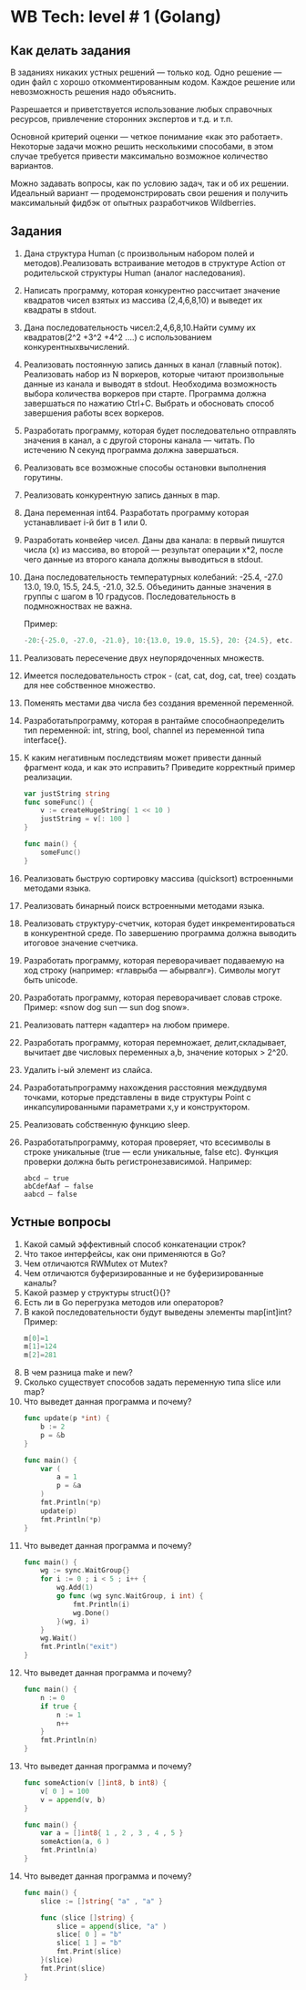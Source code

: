 # WB Tech: level # 1 (Golang)

## Как делать задания

В заданиях никаких устных решений — только код. Одно решение — один файл с
хорошо откомментированным кодом. Каждое решение или невозможность решения
надо объяснить.

Разрешается и приветствуется использование любых справочных ресурсов,
привлечение сторонних экспертов и т.д. и т.п.

Основной критерий оценки — четкое понимание «как это работает». Некоторые задачи
можно решить несколькими способами, в этом случае требуется привести
максимально возможное количество вариантов.

Можно задавать вопросы, как по условию задач, так и об их решении. Идеальный
вариант — продемонстрировать свои решения и получить максимальный фидбэк от
опытных разработчиков Wildberries.

## Задания

1. Дана структура Human (с произвольным набором полей и методов).Реализовать встраивание методов в структуре Action от родительской структуры Human (аналог наследования).
2. Написать программу, которая конкурентно рассчитает значение квадратов чисел взятых из массива (2,4,6,8,10) и выведет их квадраты в stdout.
3. Дана последовательность чисел:2,4,6,8,10.Найти сумму их квадратов(2^2 +3^2 +4^2 ....) с использованием конкурентныхвычислений.
4. Реализовать постоянную запись данных в канал (главный поток). Реализовать набор из N воркеров, которые читают произвольные данные из канала и выводят в stdout. Необходима возможность выбора количества воркеров при старте. Программа должна завершаться по нажатию Ctrl+C. Выбрать и обосновать способ завершения работы всех воркеров.
5. Разработать программу, которая будет последовательно отправлять значения в канал, а с другой стороны канала — читать. По истечению N секунд программа должна завершаться.
6. Реализовать все возможные способы остановки выполнения горутины.
7. Реализовать конкурентную запись данных в map.
8. Дана переменная int64. Разработать программу которая устанавливает i-й бит в 1 или 0.
9. Разработать конвейер чисел. Даны два канала: в первый пишутся числа (x) из массива, во второй — результат операции x*2, после чего данные из второго канала должны выводиться в stdout.
10. Дана последовательность температурных колебаний: -25.4, -27.0 13.0, 19.0, 15.5, 24.5, -21.0, 32.5. Объединить данные значения в группы с шагом в 10 градусов. Последовательность в подмножноствах не важна.

    Пример: 
    ```go
    -20:{-25.0, -27.0, -21.0}, 10:{13.0, 19.0, 15.5}, 20: {24.5}, etc.
    ```
11. Реализовать пересечение двух неупорядоченных множеств.
12. Имеется последовательность строк - (cat, cat, dog, cat, tree) создать для нее собственное множество.
13. Поменять местами два числа без создания временной переменной.
14. Разработатьпрограмму, которая в рантайме способнаопределить тип переменной: int, string, bool, channel из переменной типа interface{}.
15. К каким негативным последствиям может привести данный фрагмент кода, и как это исправить? Приведите корректный пример реализации.
    ```go
    var justString string
    func someFunc() {
        v := createHugeString( 1 << 10 )
        justString = v[: 100 ]
    }

    func main() {
        someFunc()
    }
    ```
16. Реализовать быструю сортировку массива (quicksort) встроенными методами языка.
17. Реализовать бинарный поиск встроенными методами языка.
18. Реализовать структуру-счетчик, которая будет инкрементироваться в конкурентной среде. По завершению программа должна выводить итоговое значение счетчика.
19. Разработать программу, которая переворачивает подаваемую на ход строку (например: «главрыба — абырвалг»). Символы могут быть unicode.
20. Разработать программу, которая переворачивает словав строке.
    Пример: «snow dog sun — sun dog snow».
21. Реализовать паттерн «адаптер» на любом примере.
22. Разработать программу, которая перемножает, делит,складывает, вычитает две числовых переменных a,b, значение которых > 2^20.
23. Удалить i-ый элемент из слайса.
24. Разработатьпрограмму нахождения расстояния междудвумя точками, которые представлены в виде структуры Point с инкапсулированными параметрами x,y и конструктором.
25. Реализовать собственную функцию sleep.
26. Разработатьпрограмму, которая проверяет, что всесимволы в строке
    уникальные (true — если уникальные, false etc). Функция проверки должна быть
    регистронезависимой.
    Например:
    ```
    abcd — true
    abCdefAaf — false
    aabcd — false
    ```

## Устные вопросы

1. Какой самый эффективный способ конкатенации строк?
2. Что такое интерфейсы, как они применяются в Go?
3. Чем отличаются RWMutex от Mutex?
4. Чем отличаются буферизированные и не буферизированные каналы?
5. Какой размер у структуры struct{}{}?
6. Есть ли в Go перегрузка методов или операторов?
7. В какой последовательности будут выведены элементы map[int]int?
   Пример:
   ```go
   m[0]=1
   m[1]=124
   m[2]=281
   ```
8. В чем разница make и new?
9. Сколько существует способов задать переменную типа slice или map?
10. Что выведет данная программа и почему?
    ```go
    func update(p *int) {
        b := 2
        p = &b
    }
    
    func main() {
        var (
            a = 1
            p = &a
        )
        fmt.Println(*p)
        update(p)
        fmt.Println(*p)
    }
    ```
11. Что выведет данная программа и почему?
    ```go
    func main() {
        wg := sync.WaitGroup{}
        for i := 0 ; i < 5 ; i++ {
            wg.Add(1)
            go func (wg sync.WaitGroup, i int) {
                fmt.Println(i)
                wg.Done()
            }(wg, i)
        }
        wg.Wait()
        fmt.Println("exit")
    }
    ```
12. Что выведет данная программа и почему?
    ```go
    func main() {
        n := 0
        if true {
            n := 1
            n++
        }
        fmt.Println(n)
    }
    ```
13. Что выведет данная программа и почему?
    ```go
    func someAction(v []int8, b int8) {
        v[ 0 ] = 100
        v = append(v, b)
    }

    func main() {
        var a = []int8{ 1 , 2 , 3 , 4 , 5 }
        someAction(a, 6 )
        fmt.Println(a)
    }
    ```
14. Что выведет данная программа и почему?
    ```go
    func main() {
        slice := []string{ "a" , "a" }

        func (slice []string) {
            slice = append(slice, "a" )
            slice[ 0 ] = "b"
            slice[ 1 ] = "b"
            fmt.Print(slice)
        }(slice)
        fmt.Print(slice)
    }
    ```
